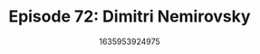 ---
templateKey: podcast-episode
public: true
url: podcast/episode-72-dimitri-nemirovsky
title: "Episode 72: Dimitri Nemirovsky"
description: "Host Derek E. Silva joins Dimitri Nemirovsky, Co-Founder of Atakama, a multi-factor encryption software company. A great conversation on #Bitcoin maximalism, power politics in cybersecurity, and the new era of data privacy."
date: 1635953924975
featuredimage: /img/podcast/P8PGuestCard_DimitriNemirovsky.jpg
socialimage: https://www.orchid.com/img/podcast/P8PEpisode_DimitriNemirovsky.png
platformurls:
 - https://podcasts.apple.com/us/podcast/cybersecurity-and-the-new-era-of-data/id1516705670?i=1000540634477
 - https://open.spotify.com/episode/5mcJGTAMWCSdXVOMoMQR6u
 - https://podcasts.google.com/feed/aHR0cHM6Ly9mb2xsb3d0aGV3aGl0ZXJhYmJpdC5saWJzeW4uY29tL3Jzcw/episode/MDRlMzZmY2EtOGNhOS00YmVjLThhNTUtZTMwOWU0NTRhNmVk
 - https://castbox.fm/episode/Cybersecurity%2C-and-the-New-Era-of-Data-Privacy-with-Dimitri-Nemirovsky-id2954358-id438868469
---